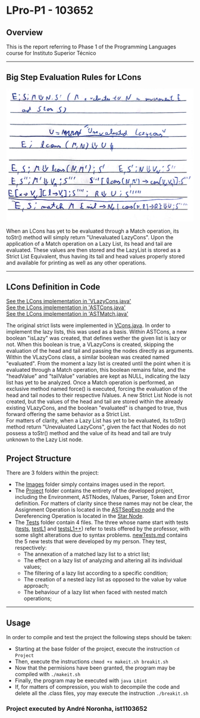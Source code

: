# LPro-P1 - 103652

## Overview

This is the report referring to Phase 1 of the Programming Languages course for Instituto Superior Técnico

---

## Big Step Evaluation Rules for LCons

![Big Step Evaluation Rules for LCons](Images/BigStepSemantics-1.png)

When an LCons has yet to be evaluated through a Match operation, its toStr() method will simply return "Unevaluated LazyCons". Upon the application of a Match operation on a Lazy List, its head and tail are evaluated. These values are then stored and the LazyList is stored as a Strict List Equivalent, thus having its tail and head values properly stored and available for printing as well as any other operations.

---

## LCons Definition in Code

[See the LCons implementation in 'VLazyCons.java'](Project/VLazyCons.java)  
[See the LCons implementation in 'ASTCons.java'](Project/ASTCons.java)  
[See the LCons implementation in 'ASTMatch.java'](Project/ASTMatch.java)  

The original strict lists were implemented in [VCons.java](Project/VCons.java). In order to implement the lazy lists, this was used as a basis. Within ASTCons, a new boolean "isLazy" was created, that defines wether the given list is lazy or not. When this boolean is true, a VLazyCons is created, skipping the evaluation of the head and tail and passing the nodes directly as arguments.  
Within the VLazyCons class, a similar boolean was created named "evaluated". From the moment a lazy list is created until the point when it is evaluated through a Match operation, this boolean remains false, and the "headValue" and "tailValue" variables are kept as NULL, indicating the lazy list has yet to be analyzed. Once a Match operation is performed, an exclusive method named force() is executed, forcing the evaluation of the head and tail nodes to their respective IValues. A new Strict List Node is not created, but the values of the head and tail are stored within the already existing VLazyCons, and the boolean "evaluated" is changed to true, thus forward offering the same behavior as a Strict List.  
For matters of clarity, when a Lazy List has yet to be evaluated, its toStr() method return "Unevaluated LazyCons", given the fact that Nodes do not possess a toStr() method and the value of its head and tail are truly unknown to the Lazy List node. 


## Project Structure

There are 3 folders within the project:
- The [Images](/Images) folder simply contains images used in the report.
- The [Project](/Project) folder contains the entirety of the developed project, including the Environment, ASTNodes, IValues, Parser, Token and Error definition. For matters of clarity since these names may not be clear, the Assignment Operation is located in the [ASTSeqExp node](Project/ASTSeqExp.java) and the Dereferencing Operation is located in the [Star Node](Project/ASTStar.java).
-  The [Tests](/Tests) folder contain 4 files. The three whose name start with tests ([tests](Tests/tests.md), [testL1](Tests/testsL1.md) and [testsL1++](Tests/testsL1++.md)) refer to tests offered by the professor, with some slight alterations due to syntax problems. [newTests.md](Tests/newTests.md) contains the 5 new tests that were developed by my person. They test, respectively:
   - The annexation of a matched lazy list to a strict list;
   - The effect on a lazy list of analyzing and altering all its individual values;
   - The filtering of a lazy list according to a specific condition; 
   - The creation of a nested lazy list as opposed to the value by value approach;
   - The behaviour of a lazy list when faced with nested match operations;

---

## Usage

In order to compile and test the project the following steps should be taken:
- Starting at the base folder of the project, execute the instruction `cd Project`
- Then, execute the instructions `chmod +x makeit.sh breakit.sh`
- Now that the permisions have been granted, the program may be compiled with `./makeit.sh`
- Finally, the program may be executed with `java L0int`  
- If, for matters of compression, you wish to decompile the code and delete all the .class files, yoy may execute the instruction `./breakit.sh`

### Project executed by André Noronha, ist1103652 